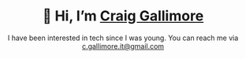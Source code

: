 <h1 align="center">👋 Hi, I’m <a href="https://github.com/GalliWare">Craig Gallimore</a></h1>
<p align="center">I have been interested in tech since I was young. 
You can reach me via <a href="mailto: c.gallimore.it@gmail.com">c.gallimore.it@gmail.com</a>
</p>
